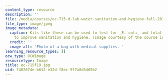 ```yaml
---
content_type: resource
description: ''
file: /media/courses/ec-715-d-lab-water-sanitation-and-hygiene-fall-2019/f402674eb612e32df8ec9f7a8d3465b2_ec-715f19.jpg
file_type: image/jpeg
image_metadata:
  caption: Kits like these can be used to test for _E. coli_ and total coliform counts
    to improve sanitation and hygiene. (Image courtesy of the course instructors.)
  credit: ''
  image-alt: 'Photo of a bag with medical supplies. '
learning_resource_types: []
ocw_type: OCWImage
resourcetype: Image
title: ec-715f19.jpg
uid: f402674e-b612-e32d-f8ec-9f7a8d3465b2
---
```

